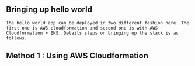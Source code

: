 ## Bringing up hello world 
    The hello world app can be deployed in two different fashion here. The first one is AWS cloudformation and second one is with AWS Cloudformation + EKS. Details steps on bringing up the stack is as follows.

## Method 1 : Using AWS Cloudformation
   
